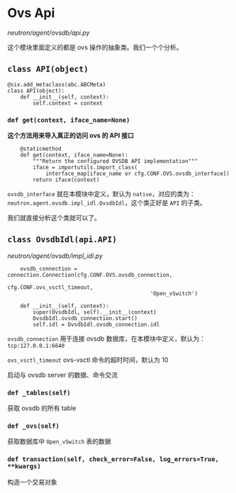 # Ovs Api

*neutron/agent/ovsdb/api.py*

这个模块里面定义的都是 ovs 操作的抽象类。我们一个个分析。

## `class API(object)`

```
@six.add_metaclass(abc.ABCMeta)
class API(object):
    def __init__(self, context):
        self.context = context
```

### `def get(context, iface_name=None)`

**这个方法用来导入真正的访问 ovs 的 API 接口**

```
    @staticmethod
    def get(context, iface_name=None):
        """Return the configured OVSDB API implementation"""
        iface = importutils.import_class(
            interface_map[iface_name or cfg.CONF.OVS.ovsdb_interface])
        return iface(context)
```

`ovsdb_interface` 就在本模块中定义，默认为 `native`，对应的类为：`neutron.agent.ovsdb.impl_idl.OvsdbIdl`，这个类正好是 `API` 的子类。

我们就直接分析这个类就可以了。

## `class OvsdbIdl(api.API)`

*neutron/agent/ovsdb/impl_idl.py*

```
    ovsdb_connection = connection.Connection(cfg.CONF.OVS.ovsdb_connection,
                                             cfg.CONF.ovs_vsctl_timeout,
                                             'Open_vSwitch')

    def __init__(self, context):
        super(OvsdbIdl, self).__init__(context)
        OvsdbIdl.ovsdb_connection.start()
        self.idl = OvsdbIdl.ovsdb_connection.idl
```

`ovsdb_connection` 用于连接 ovsdb 数据库，在本模块中定义，默认为：`tcp:127.0.0.1:6640`

`ovs_vsctl_timeout` ovs-vsctl 命令的超时时间，默认为 10

启动与 ovsdb server 的数据、命令交流

### `def _tables(self)`

获取 ovsdb 的所有 table

### `def _ovs(self)`

获取数据库中 `Open_vSwitch` 表的数据

### `def transaction(self, check_error=False, log_errors=True, **kwargs)`

构造一个交易对象























